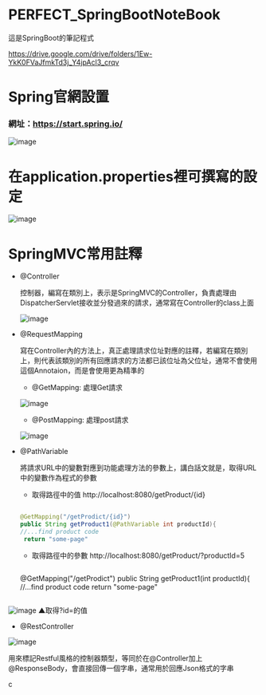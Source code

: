 # PERFECT_SpringBootNoteBook

這是SpringBoot的筆記程式

https://drive.google.com/drive/folders/1Ew-YkK0FVaJfmkTd3j_Y4jpAcl3_crqv

# Spring官網設置

### 網址：https://start.spring.io/
  
![image](https://user-images.githubusercontent.com/98711945/165891446-10cf39ca-f9ad-4b23-98c2-20d7474b423d.png)

  # 在application.properties裡可撰寫的設定
    
![image](https://user-images.githubusercontent.com/98711945/165892010-e37a0498-2e64-4d36-8f8f-fe2102dafd68.png)


# SpringMVC常用註釋
  

+ @Controller
  
  控制器，編寫在類別上，表示是SpringMVC的Controller，負責處理由DispatcherServlet接收並分發過來的請求，通常寫在Controller的class上面
  
  ![image](https://user-images.githubusercontent.com/98711945/165895379-a0f9bcd0-8247-4fa3-a6fe-7212ed184a04.png)
  
+ @RequestMapping
  
  寫在Controller內的方法上，真正處理請求位址對應的註釋，若編寫在類別上，則代表該類別的所有回應請求的方法都已該位址為父位址，通常不會使用這個Annotaion，而是會使用更為精準的
  
   +  @GetMapping: 處理Get請求
    
    
    ![image](https://user-images.githubusercontent.com/98711945/165896081-c1cf1e55-4c4e-4af3-ad30-5a4666ef121c.png)

    
    +  @PostMapping: 處理post請求
    
    ![image](https://user-images.githubusercontent.com/98711945/165896116-cb4e09db-89d8-48fd-b3fe-960bee6b9166.png)
    
+ @PathVariable

  將請求URL中的變數對應到功能處理方法的參數上，講白話文就是，取得URL中的變數作為程式的參數
 
  
  + 取得路徑中的值
    http://localhost:8080/getProduct/{id}
  ```Java
  
  @GetMapping("/getProdict/{id}")
  public String getProduct1(@PathVariable int productId){
  //...find product code
   return "some-page"
  ```
  
  + 取得路徑中的參數
     http://localhost:8080/getProduct/?productId=5
       ```Java
  
  @GetMapping("/getProdict")
  public String getProduct1(int productId){
  //...find product code
   return "some-page"
  ```
  
 ![image](https://user-images.githubusercontent.com/98711945/166092309-c9b62f61-5522-44b3-b1f7-a5aa53f83856.png)
  ▲取得?id=的值
  
  
+ @RestController

![image](https://user-images.githubusercontent.com/98711945/166092473-2f404812-eeb6-4fbe-96c4-a7a141626c3a.png)

  用來標記Restful風格的控制器類型，等同於在@Controller加上@ResponseBody，會直接回傳一個字串，通常用於回應Json格式的字串

  
  
  
  
c
